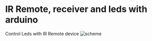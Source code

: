 # IR Remote, receiver and leds with arduino
Control Leds with IR Remote device
![scheme](https://user-images.githubusercontent.com/68009977/179744063-324f8bfa-c78e-4e09-abfb-fe08ab86a13e.png)
